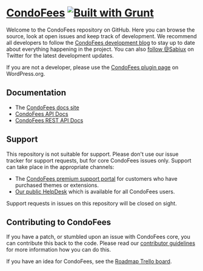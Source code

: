 # [CondoFees](http://www.sabiux.com/condofees/) [![Built with Grunt](https://cdn.gruntjs.com/builtwith.png)](http://gruntjs.com/) 

Welcome to the CondoFees repository on GitHub. Here you can browse the source, look at open issues and keep track of development. We recommend all developers to follow the [CondoFees development blog](http://develop.sabiux.com/condofees/) to stay up to date about everything happening in the project. You can also [follow @Sabiux](https://twitter.com/Sabiux) on Twitter for the latest development updates.

If you are not a developer, please use the [CondoFees plugin page](http://wordpress.org/plugins/condofees/) on WordPress.org.

## Documentation
* The [CondoFees docs site](http://docs.sabiux.com/documentation/plugins/condofees/)
* [CondoFees API Docs](http://docs.sabiux.com/scf-apidocs/)
* [CondoFees REST API Docs](http://sabiux.github.io/condofees-rest-api-docs/)

## Support
This repository is not suitable for support. Please don't use our issue tracker for support requests, but for core CondoFees issues only. Support can take place in the appropriate channels:

* The [CondoFees premium support portal](http://support.sabiux.com/) for customers who have purchased themes or extensions.
* [Our public HelpDesk](https://support.sabiux.com/hc/communities/public/topics) which is available for all CondoFees users.

Support requests in issues on this repository will be closed on sight.

## Contributing to CondoFees
If you have a patch, or stumbled upon an issue with CondoFees core, you can contribute this back to the code. Please read our [contributor guidelines](https://github.com/sabiux/condofees/blob/master/CONTRIBUTING.md) for more information how you can do this.

If you have an idea for CondoFees, see the [Roadmap Trello board](https://trello.com/b/YgRbpuze/CondoFees-roadmap).